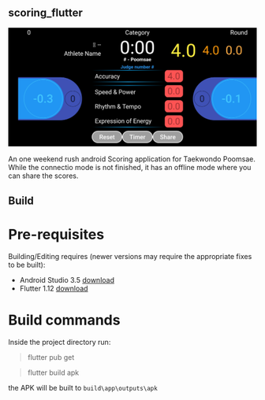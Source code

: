 ## scoring_flutter

![Front screen](front_screen.jpg)

An one weekend rush android Scoring application for Taekwondo Poomsae. While the connectio mode is not finished, it has an offline mode where you can share the scores.

## Build

# Pre-requisites

Building/Editing requires (newer versions may require the appropriate fixes to be built):

- Android Studio 3.5 [download](https://redirector.gvt1.com/edgedl/android/studio/install/3.5.0.21/android-studio-ide-191.5791312-windows.exe)
- Flutter 1.12 [download](https://storage.googleapis.com/flutter_infra_release/releases/stable/windows/flutter_windows_v1.12.13+hotfix.5-stable.zip)

# Build commands

Inside the project directory run:

> flutter pub get

> flutter build apk

the APK will be built to `build\app\outputs\apk`